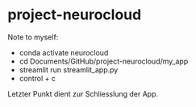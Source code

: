 # project-neurocloud

Note to myself:

- conda activate neurocloud      
- cd Documents/GitHub/project-neurocloud/my_app
- streamlit run streamlit_app.py   
- control + c    

Letzter Punkt dient zur Schliesslung der App.